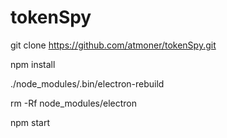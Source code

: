 # tokenSpy

git clone https://github.com/atmoner/tokenSpy.git

npm install

./node_modules/.bin/electron-rebuild

rm -Rf node_modules/electron

npm start
